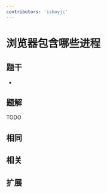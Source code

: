 ```yaml
---
contributors: 'isboyjc'
---
```


# 浏览器包含哪些进程

## 题干

- 



## 题解

<!-- ::: details 点我查看题解 -->

  TODO

<!-- ::: -->



## 相同


## 相关


## 扩展

